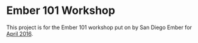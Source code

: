 # Ember 101 Workshop

This project is for the Ember 101 workshop put on by San Diego Ember for [April 2016](http://www.meetup.com/sandiego-ember/events/228231120/).
